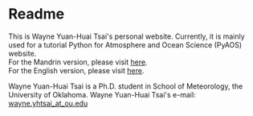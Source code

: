 # Readme

This is Wayne Yuan-Huai Tsai's personal website. Currently, it is mainly used for a tutorial Python for Atmosphere and Ocean Science (PyAOS) website.   
For the Mandrin version, please visit [here](https://wyhtsai.github.io/pyaos-wks/docs/index.html).   
For the English version, please visit [here](https://wyhtsai.github.io/pyaos_eng/docs/index.html).  

Wayne Yuan-Huai Tsai is a Ph.D. student in School of Meteorology, the University of Oklahoma. 
Wayne Yuan-Huai Tsai's e-mail: [wayne.yhtsai_at_ou.edu](wayne.yhtsai@ou.edu)
